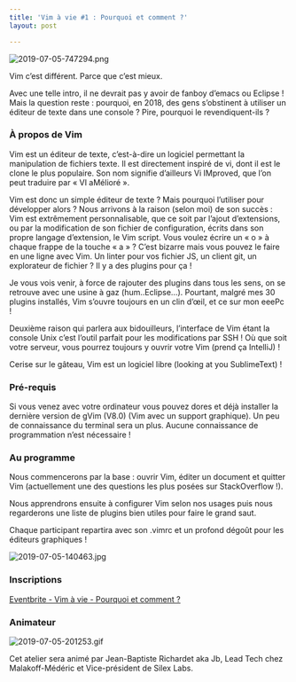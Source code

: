 ```yaml
---
title: 'Vim à vie #1 : Pourquoi et comment ?'
layout: post

---
```

![2019-07-05-747294.png](http://lexoyo.me/silexlabs.org//assets/2019-07-05-747294.png)

Vim c’est différent. Parce que c’est mieux.

Avec une telle intro, il ne devrait pas y avoir de fanboy d’emacs ou Eclipse ! Mais la question reste : pourquoi, en 2018, des gens s’obstinent à utiliser un éditeur de texte dans une console ? Pire, pourquoi le revendiquent-ils ?


<!-- more -->


### À propos de Vim

Vim est un éditeur de texte, c’est-à-dire un logiciel permettant la manipulation de fichiers texte. Il est directement inspiré de vi, dont il est le clone le plus populaire. Son nom signifie d’ailleurs Vi IMproved, que l’on peut traduire par « VI aMélioré ».

Vim est donc un simple éditeur de texte ? Mais pourquoi l’utiliser pour développer alors ? Nous arrivons à la raison (selon moi) de son succès : Vim est extrêmement personnalisable, que ce soit par l’ajout d’extensions, ou par la modification de son fichier de configuration, écrits dans son propre langage d’extension, le Vim script. Vous voulez écrire un « o » à chaque frappe de la touche « a » ? C’est bizarre mais vous pouvez le faire en une ligne avec Vim. Un linter pour vos fichier JS, un client git, un explorateur de fichier ? Il y a des plugins pour ça !

Je vous vois venir, à force de rajouter des plugins dans tous les sens, on se retrouve avec une usine à gaz (hum..Eclipse…). Pourtant, malgré mes 30 plugins installés, Vim s’ouvre toujours en un clin d’œil, et ce sur mon eeePc !

Deuxième raison qui parlera aux bidouilleurs, l’interface de Vim étant la console Unix c’est l’outil parfait pour les modifications par SSH ! Où que soit votre serveur, vous pourrez toujours y ouvrir votre Vim (prend ça IntelliJ) !

Cerise sur le gâteau, Vim est un logiciel libre (looking at you SublimeText) !

### Pré-requis

Si vous venez avec votre ordinateur vous pouvez dores et déjà installer la dernière version de gVim (V8.0) (Vim avec un support graphique). Un peu de connaissance du terminal sera un plus. Aucune connaissance de programmation n’est nécessaire !

### Au programme

Nous commencerons par la base : ouvrir Vim, éditer un document et quitter Vim (actuellement une des questions les plus posées sur StackOverflow !).

Nous apprendrons ensuite à configurer Vim selon nos usages puis nous regarderons une liste de plugins bien utiles pour faire le grand saut.

Chaque participant repartira avec son .vimrc et un profond dégoût pour les éditeurs graphiques !

![2019-07-05-140463.jpg](http://lexoyo.me/silexlabs.org//assets/2019-07-05-140463.jpg)

### Inscriptions

[Eventbrite - Vim à vie - Pourquoi et comment ?]()


### Animateur

![2019-07-05-201253.gif](http://lexoyo.me/silexlabs.org//assets/2019-07-05-201253.gif)

Cet atelier sera animé par Jean-Baptiste Richardet aka Jb, Lead Tech chez Malakoff-Médéric et Vice-président de Silex Labs.


